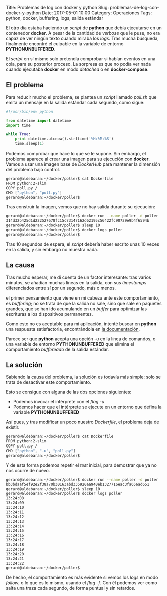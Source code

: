Title: Problemas de log con docker y python
Slug: problemas-de-log-con-docker-y-python
Date: 2017-05-01 10:00
Category: Operaciones
Tags: python, docker, buffering, logs, salida estándar



El otro día estaba haciendo un *script* de **python** que debía ejecutarse en un contenedor **docker**. A pesar de la cantidad de *verbose* que le puse, no era capaz de ver ningún texto cuando miraba los *logs*. Tras mucha búsqueda, finalmente encontré el culpable en la variable de entorno **PYTHONUNBUFFERED**.

El *script* en sí mismo solo pretendía comprobar si habían eventos en una cola, para su posterior proceso. La sorpresa es que no podía ver nada cuando ejecutaba **docker** en modo *detached* o en **docker-compose**.

## El problema

Para reducir mucho el problema, se plantea un *script* llamado *poll.sh* que emita un mensaje en la salida estándar cada segundo, como sigue:

```python
#!/usr/bin/env python

from datetime import datetime
import time

while True:
    print datetime.utcnow().strftime('%H:%M:%S')
    time.sleep(1)
```

Podemos comprobar que hace lo que se le supone. Sin embargo, el problema aparece al crear una imagen para su ejecución con **docker**. Vamos a usar una imagen base de *DockerHub* para mantener la dimensión del problema bajo control.

```bash
gerard@aldebaran:~/docker/poller$ cat Dockerfile 
FROM python:2-slim
COPY poll.py /
CMD ["python", "poll.py"]
gerard@aldebaran:~/docker/poller$ 
```

Tras construir la imagen, vemos que no hay salida durante su ejecución:

```bash
gerard@aldebaran:~/docker/poller$ docker run --name poller -d poller
314d32b425d1d222527678fc15c73147162d62195c56422fc90729e9b4f6594b
gerard@aldebaran:~/docker/poller$ sleep 10
gerard@aldebaran:~/docker/poller$ docker logs poller
gerard@aldebaran:~/docker/poller$ 
```

Tras 10 segundos de espera, el *script* debería haber escrito unas 10 veces en la salida, y sin embargo no muestra nada.

## La causa

Tras mucho esperar, me di cuenta de un factor interesante: tras varios minutos, se añadían muchas líneas en la salida, con sus *timestamps* diferenciados entre sí por un segundo, más o menos.

el primer pensamiento que viene en mi cabeza ante este comportamiento, es *buffering*; no se trata de que la salida no sale, sino que sale en paquetes grandes, que se han ido acumulando en un *buffer* para optimizar las escrituras a los dispositivos permanentes.

Como esto no es aceptable para mi aplicación, intenté buscar en **python** una respuesta satisfactoria, encontrándola en [la documentación](https://docs.python.org/2/using/cmdline.html#cmdoption-u).

Parece ser que **python** acepta una opción *-u* en la línea de comandos, o una variable de entorno **PYTHONUNBUFFERED** que elimina el comportamiento *buffereado* de la salida estándar.

## La solución

Sabiendo la causa del problema, la solución es todavía más simple: solo se trata de desactivar este comportamiento.

Esto se consigue con alguna de las dos opciones siguientes:

* Podemos invocar el intérprete con el *flag -u*
* Podemos hacer que el intérprete se ejecute en un entorno que defina la variable **PYTHONUNBUFFERED**

Así pues, y tras modificar un poco nuestro *Dockerfile*, el problema deja de existir.

```bash
gerard@aldebaran:~/docker/poller$ cat Dockerfile 
FROM python:2-slim
COPY poll.py /
CMD ["python", "-u", "poll.py"]
gerard@aldebaran:~/docker/poller$ 
```

Y de esta forma podemos repetir el *test* inicial, para demostrar que ya no nos ocurre de nuevo.

```bash
gerard@aldebaran:~/docker/poller$ docker run --name poller -d poller
bb3bdaaf5ef92e2f38a70b30163abd335920aa940eb1327716eac3fa656ad651
gerard@aldebaran:~/docker/poller$ sleep 10
gerard@aldebaran:~/docker/poller$ docker logs poller
13:24:08
13:24:09
13:24:10
13:24:11
13:24:12
13:24:13
13:24:14
13:24:15
13:24:16
13:24:17
13:24:18
13:24:19
13:24:20
13:24:21
13:24:22
gerard@aldebaran:~/docker/poller$ 
```

De hecho, el comportamiento es más evidente si vemos los *logs* en modo *follow*, o lo que es lo mismo, usando el *flag -f*. Con él podemos ver como salta una traza cada segundo, de forma puntual y sin retardos.
